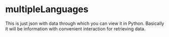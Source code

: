 # multipleLanguages
This is just json with data through which you can view it in Python. Basically it will be information with convenient interaction for retrieving data.
